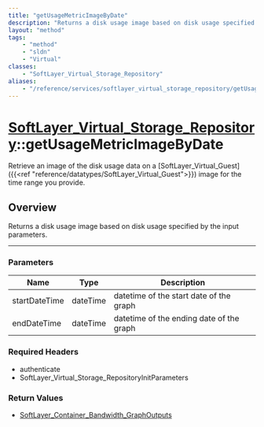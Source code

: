 ```yaml
---
title: "getUsageMetricImageByDate"
description: "Returns a disk usage image based on disk usage specified by the input parameters."
layout: "method"
tags:
    - "method"
    - "sldn"
    - "Virtual"
classes:
    - "SoftLayer_Virtual_Storage_Repository"
aliases:
    - "/reference/services/softlayer_virtual_storage_repository/getUsageMetricImageByDate"
---
```

# [SoftLayer_Virtual_Storage_Repository](/reference/services/SoftLayer_Virtual_Storage_Repository)::getUsageMetricImageByDate


Retrieve an image of the disk usage data on a [SoftLayer_Virtual_Guest]({{<ref "reference/datatypes/SoftLayer_Virtual_Guest">}}) image for the time range you provide. 


## Overview 
Returns a disk usage image based on disk usage specified by the input parameters. 

-----

### Parameters 
|Name | Type | Description |
| --- | --- | --- |
|startDateTime| dateTime| datetime of the start date of the graph|
|endDateTime| dateTime| datetime of the ending date of the graph|


### Required Headers
* authenticate
* SoftLayer_Virtual_Storage_RepositoryInitParameters


### Return Values
* <a href='/reference/datatypes/SoftLayer_Container_Bandwidth_GraphOutputs'>SoftLayer_Container_Bandwidth_GraphOutputs </a>




